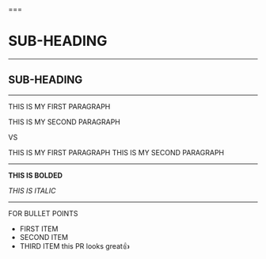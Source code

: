 ===
# SUB-HEADING
---

## SUB-HEADING

---
THIS IS MY FIRST PARAGRAPH

THIS IS MY SECOND PARAGRAPH

VS

THIS IS MY FIRST PARAGRAPH
THIS IS MY SECOND PARAGRAPH

---

**THIS IS BOLDED**

*THIS IS ITALIC*

---

FOR BULLET POINTS

* FIRST ITEM
* SECOND ITEM
* THIRD ITEM
this PR looks great:+1:




